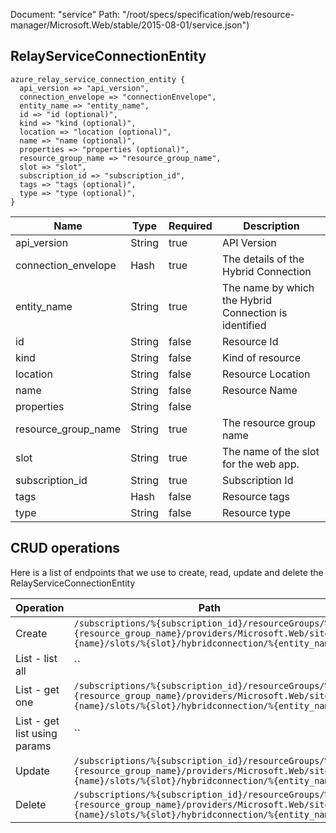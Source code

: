 Document: "service"
Path: "/root/specs/specification/web/resource-manager/Microsoft.Web/stable/2015-08-01/service.json")

## RelayServiceConnectionEntity

```puppet
azure_relay_service_connection_entity {
  api_version => "api_version",
  connection_envelope => "connectionEnvelope",
  entity_name => "entity_name",
  id => "id (optional)",
  kind => "kind (optional)",
  location => "location (optional)",
  name => "name (optional)",
  properties => "properties (optional)",
  resource_group_name => "resource_group_name",
  slot => "slot",
  subscription_id => "subscription_id",
  tags => "tags (optional)",
  type => "type (optional)",
}
```

| Name        | Type           | Required       | Description       |
| ------------- | ------------- | ------------- | ------------- |
|api_version | String | true | API Version |
|connection_envelope | Hash | true | The details of the Hybrid Connection |
|entity_name | String | true | The name by which the Hybrid Connection is identified |
|id | String | false | Resource Id |
|kind | String | false | Kind of resource |
|location | String | false | Resource Location |
|name | String | false | Resource Name |
|properties | String | false |  |
|resource_group_name | String | true | The resource group name |
|slot | String | true | The name of the slot for the web app. |
|subscription_id | String | true | Subscription Id |
|tags | Hash | false | Resource tags |
|type | String | false | Resource type |



## CRUD operations

Here is a list of endpoints that we use to create, read, update and delete the RelayServiceConnectionEntity

| Operation | Path | Verb | Description | OperationID |
| ------------- | ------------- | ------------- | ------------- | ------------- |
|Create|`/subscriptions/%{subscription_id}/resourceGroups/%{resource_group_name}/providers/Microsoft.Web/sites/%{name}/slots/%{slot}/hybridconnection/%{entity_name}`|Put||Sites_CreateOrUpdateSiteRelayServiceConnectionSlot|
|List - list all|``||||
|List - get one|`/subscriptions/%{subscription_id}/resourceGroups/%{resource_group_name}/providers/Microsoft.Web/sites/%{name}/slots/%{slot}/hybridconnection/%{entity_name}`|Get||Sites_GetSiteRelayServiceConnectionSlot|
|List - get list using params|``||||
|Update|`/subscriptions/%{subscription_id}/resourceGroups/%{resource_group_name}/providers/Microsoft.Web/sites/%{name}/slots/%{slot}/hybridconnection/%{entity_name}`|Put||Sites_CreateOrUpdateSiteRelayServiceConnectionSlot|
|Delete|`/subscriptions/%{subscription_id}/resourceGroups/%{resource_group_name}/providers/Microsoft.Web/sites/%{name}/slots/%{slot}/hybridconnection/%{entity_name}`|Delete||Sites_DeleteSiteRelayServiceConnectionSlot|